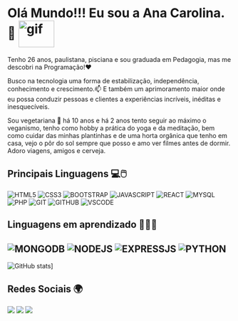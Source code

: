 # Olá Mundo!!! Eu sou a Ana Carolina. 👋   <img align="center" alt="gif" height="60" width="80" src="https://media.tenor.com/images/5921a2d48c5bd58023e4432fbb85d88c/tenor.gif">


Tenho 26 anos, paulistana, pisciana e sou graduada em Pedagogia, mas me descobri na Programação!❤️

Busco na tecnologia uma forma de estabilização, independência, conhecimento e crescimento.📫  E também um aprimoramento maior onde eu possa conduzir pessoas e clientes a experiências incríveis, inéditas e inesquecíveis.

Sou vegetariana 🌱 há 10 anos e há 2 anos tento seguir ao máximo o veganismo, tenho como hobby a prática do yoga e da meditação, bem como cuidar das minhas plantinhas e de uma horta orgânica que tenho em casa, vejo o pôr do sol sempre que posso e amo ver filmes antes de dormir. Adoro viagens, amigos e cerveja. 



## Principais Linguagens 💻🖱️
![HTML5](https://img.shields.io/badge/-HTML5-E34F26?style=flat&logo=html5&logoColor=white) 
![CSS3](https://img.shields.io/badge/-CSS3-%231572B6?style=flat-square&logo=css3)
![BOOTSTRAP](https://img.shields.io/badge/-Bootstrap-563D7C?style=flat&logo=bootstrap&logoColor=white)
![JAVASCRIPT](https://img.shields.io/badge/-JavaScript-eed718?style=flat&logo=javascript&logoColor=ffffff)
![REACT](https://img.shields.io/badge/-React-000000?style=flat&logo=react&logoColor=00c8ff)
![MYSQL](https://img.shields.io/badge/-MySQL-F29111?style=flat&logo=mysql&logoColor=FFFFFF)
![PHP](https://img.shields.io/badge/-PHP-8892BF?style=flat-square&logo=PHP&logoColor=ffffff)
![GIT](http://img.shields.io/badge/-Git-F1502F?style=flat&logo=git&logoColor=FFFFFF)
![GITHUB](http://img.shields.io/badge/-Github-000000?style=flat&logo=github&logoColor=FFFFFF)
![VSCODE](http://img.shields.io/badge/-VS%20Code-007ACC?style=flat&logo=visual%20studio%20code&logoColor=white)
 

## Linguagens em aprendizado 👩🏻‍💻
![MONGODB](https://img.shields.io/badge/-MongoDB-4DB33D?style=flat&logo=mongodb&logoColor=FFFFFF)
![NODEJS](https://img.shields.io/badge/-Node.js-3C873A?style=flat&logo=Node.js&logoColor=white)
![EXPRESSJS](https://img.shields.io/badge/-Express.js-787878?style=flat)
![PYTHON](https://img.shields.io/badge/-Python-black?style=flat&logo=python&logoColor=white) 
---


![GitHub stats](https://github-readme-stats.vercel.app/api?username=caroolnascimento)]


## Redes Sociais 🌍

<div>
  <a href = "mailto: nascimento559@gmail.com"><img src="https://img.shields.io/badge/-Gmail-%23EA4335?style=for-the-badge&logo=gmail&logoColor=white" target="_blank"></a>
  <a href="https://www.linkedin.com/in/ana-carolina-nascimento-864365160/" target="_blank"><img src="https://img.shields.io/badge/-LinkedIn-%230077B5?style=for-the-badge&logo=linkedin&logoColor=white" target="_blank"></a>
    <a href="https://instagram.com/caroolnascimento" target="_blank"><img src="https://img.shields.io/badge/-Instagram-%23E4405F?style=for-the-badge&logo=instagram&logoColor=white" target="_blank"></a>
</div>